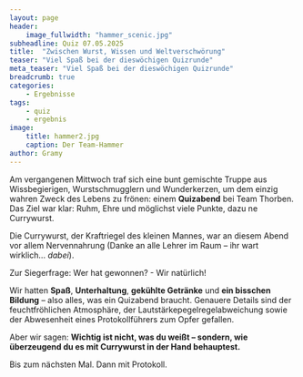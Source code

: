 ```yaml
---
layout: page
header:
    image_fullwidth: "hammer_scenic.jpg"
subheadline: Quiz 07.05.2025
title:  "Zwischen Wurst, Wissen und Weltverschwörung"
teaser: "Viel Spaß bei der dieswöchigen Quizrunde"
meta_teaser: "Viel Spaß bei der dieswöchigen Quizrunde"
breadcrumb: true
categories:
    - Ergebnisse
tags:
    - quiz
    - ergebnis
image:
    title: hammer2.jpg
    caption: Der Team-Hammer
author: Gramy
---
```


Am vergangenen Mittwoch traf sich eine bunt gemischte Truppe aus Wissbegierigen, Wurstschmugglern und Wunderkerzen, um dem einzig wahren Zweck des Lebens zu frönen: einem **Quizabend** bei Team Thorben. Das Ziel war klar: Ruhm, Ehre und möglichst viele Punkte, dazu ne Currywurst.

Die Currywurst, der Kraftriegel des kleinen Mannes, war an diesem Abend vor allem Nervennahrung (Danke an alle Lehrer im Raum – ihr wart wirklich... *dabei*).


Zur Siegerfrage: Wer hat gewonnen? - Wir natürlich! 

Wir hatten **Spaß**, **Unterhaltung**, **gekühlte Getränke** und **ein bisschen Bildung** – also alles, was ein Quizabend braucht. 
Genauere Details sind der feuchtfröhlichen Atmosphäre, der Lautstärkepegelregelabweichung sowie der Abwesenheit eines Protokollführers zum Opfer gefallen.

Aber wir sagen: **Wichtig ist nicht, was du weißt – sondern, wie überzeugend du es mit Currywurst in der Hand behauptest.**

Bis zum nächsten Mal. Dann mit Protokoll.
